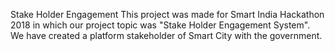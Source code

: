 Stake Holder Engagement
This project was made for Smart India Hackathon 2018 in which our project topic was
"Stake Holder Engagement System".
We have created a platform stakeholder of Smart City with the government. 
 

